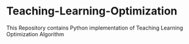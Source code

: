 # Teaching-Learning-Optimization
This Repository contains Python implementation of Teaching Learning Optimization Algorithm
